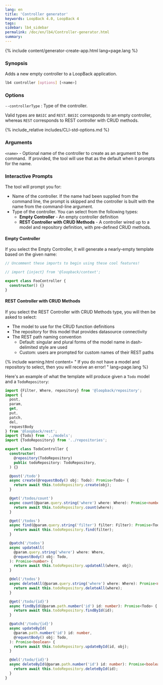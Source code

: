 ```yaml
---
lang: en
title: 'Controller generator'
keywords: LoopBack 4.0, LoopBack 4
tags:
sidebar: lb4_sidebar
permalink: /doc/en/lb4/Controller-generator.html
summary:
---
```


{% include content/generator-create-app.html lang=page.lang %}

### Synopsis

Adds a new empty controller to a LoopBack application.

```sh
lb4 controller [options] [<name>]
```

### Options

`--controllerType` : Type of the controller.

Valid types are `BASIC` and `REST`. `BASIC` corresponds to an empty controller,
whereas `REST` corresponds to REST controller with CRUD methods.

{% include_relative includes/CLI-std-options.md %}

### Arguments

`<name>` - Optional name of the controller to create as an argument to the
command.  If provided, the tool will use that as the default when it prompts for
the name.

### Interactive Prompts

The tool will prompt you for:

- Name of the controller. If the name had been supplied from the command line,
  the prompt is skipped and the controller is built with the name from the
  command-line argument.
- Type of the controller. You can select from the following types:
  - **Empty Controller** - An empty controller definition
  - **REST Controller with CRUD Methods** - A controller wired up to a model and
    repository definition, with pre-defined CRUD methods.

#### Empty Controller

If you select the Empty Controller, it will generate a nearly-empty template
based on the given name:

```ts
// Uncomment these imports to begin using these cool features!

// import {inject} from '@loopback/context';

export class FooController {
  constructor() {}
}
```

#### REST Controller with CRUD Methods

If you select the REST Controller with CRUD Methods type, you will then be asked
to select:

- The model to use for the CRUD function definitions
- The repository for this model that provides datasource connectivity
- The REST path naming convention
  - Default: singular and plural forms of the model name in dash-delimited style
    are used
  - Custom: users are prompted for custom names of their REST paths

{% include warning.html content= " If you do not have a model and repository to
select, then you will receive an error! " lang=page.lang
%}

Here's an example of what the template will produce given a `Todo` model and a
`TodoRepository`:

```ts
import {Filter, Where, repository} from '@loopback/repository';
import {
  post,
  param,
  get,
  put,
  patch,
  del,
  requestBody
} from '@loopback/rest';
import {Todo} from '../models';
import {TodoRepository} from '../repositories';

export class TodoController {
  constructor(
    @repository(TodoRepository)
    public todoRepository: TodoRepository,
  ) {}

  @post('/todo')
  async create(@requestBody() obj: Todo): Promise<Todo> {
    return await this.todoRepository.create(obj);
  }

  @get('/todos/count')
  async count(@param.query.string('where') where: Where): Promise<number> {
    return await this.todoRepository.count(where);
  }

  @get('/todos')
  async find(@param.query.string('filter') filter: Filter): Promise<Todo[]> {
    return await this.todoRepository.find(filter);
  }

  @patch('/todos')
  async updateAll(
    @param.query.string('where') where: Where,
    @requestBody() obj: Todo,
  ): Promise<number> {
    return await this.todoRepository.updateAll(where, obj);
  }

  @del('/todos')
  async deleteAll(@param.query.string('where') where: Where): Promise<number> {
    return await this.todoRepository.deleteAll(where);
  }

  @get('/todo/{id}')
  async findById(@param.path.number('id') id: number): Promise<Todo> {
    return await this.todoRepository.findById(id);
  }

  @patch('/todo/{id}')
  async updateById(
    @param.path.number('id') id: number,
    @requestBody() obj: Todo,
  ): Promise<boolean> {
    return await this.todoRepository.updateById(id, obj);
  }

  @del('/todo/{id}')
  async deleteById(@param.path.number('id') id: number): Promise<boolean> {
    return await this.todoRepository.deleteById(id);
  }
}
```
